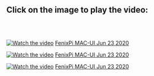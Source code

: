 
<h2>Click on the image to play the video:</h2><br><br>

[![Watch the video](https://img.youtube.com/vi/pYOun_Zna7c/maxresdefault.jpg)](https://youtu.be/pYOun_Zna7c)
<a href="https://www.youtube.com/watch?v=pYOun_Zna7c">FenixPi MAC-UI Jun 23 2020</a><br>

[![Watch the video](https://img.youtube.com/vi/IAFghWV7OOE/maxresdefault.jpg)](https://youtu.be/IAFghWV7OOE)
<a href="https://www.youtube.com/watch?v=IAFghWV7OOE">FenixPi MAC-UI Jun 23 2020</a><br>

[![Watch the video](https://img.youtube.com/vi/psQUqIOxwRo/maxresdefault.jpg)](https://youtu.be/psQUqIOxwRo)
<a href="https://www.youtube.com/watch?v=psQUqIOxwRo">FenixPi MAC-UI Jun 23 2020</a><br>




